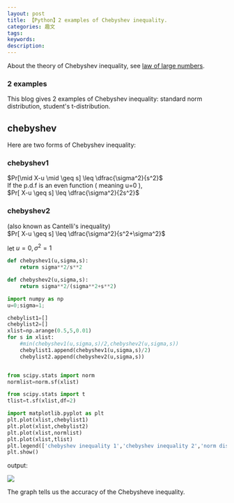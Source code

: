 ```yaml
---
layout: post
title: 【Python】2 examples of Chebyshev inequality.
categories: 趣文
tags: 
keywords:
description:
---
```


About the theory of Chebyshev inequality, see [law of large numbers](http://www.guofei.site/2017/08/04/chebyshev.html).  




### 2 examples
This blog gives 2 examples of Chebyshev inequality: standard norm distribution, student's t-distribution.  
## chebyshev
Here are two forms of Chebyshev inequality:  
### chebyshev1  
$Pr[\mid X-u \mid \geq s] \leq \dfrac{\sigma^2}{s^2}$  
If the p.d.f is an even function ( meaning u=0 ),   
$Pr[ X-u  \geq s] \leq \dfrac{\sigma^2}{2s^2}$  

### chebyshev2  
(also known as Cantelli's inequality)  
$Pr[ X-u  \geq s] \leq \dfrac{\sigma^2}{s^2+\sigma^2}$  

let $u=0,\sigma^2=1$

```py
def chebyshev1(u,sigma,s):
    return sigma**2/s**2

def chebyshev2(u,sigma,s):
    return sigma**2/(sigma**2+s**2)

import numpy as np
u=0;sigma=1;

chebylist1=[]
chebylist2=[]
xlist=np.arange(0.5,5,0.01)
for s in xlist:
    #min(chebyshev1(u,sigma,s)/2,chebyshev2(u,sigma,s))
    chebylist1.append(chebyshev1(u,sigma,s)/2)
    chebylist2.append(chebyshev2(u,sigma,s))


from scipy.stats import norm
normlist=norm.sf(xlist)

from scipy.stats import t
tlist=t.sf(xlist,df=2)

import matplotlib.pyplot as plt
plt.plot(xlist,chebylist1)
plt.plot(xlist,chebylist2)
plt.plot(xlist,normlist)
plt.plot(xlist,tlist)
plt.legend(['chebyshev inequality 1','chebyshev inequality 2','norm distribution equality','t-distribution equality'])
plt.show()
```
output:  

<img src='http://www.guofei.site/public/postimg/chebyshev.png'>

The graph tells us the accuracy of the Chebysheve inequality.  
